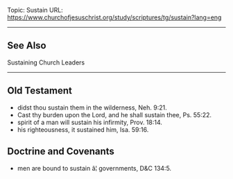 Topic: Sustain
URL: https://www.churchofjesuschrist.org/study/scriptures/tg/sustain?lang=eng

---

## See Also

Sustaining Church Leaders

---

## Old Testament

- didst thou sustain them in the wilderness, Neh. 9:21.
- Cast thy burden upon the Lord, and he shall sustain thee, Ps. 55:22.
- spirit of a man will sustain his infirmity, Prov. 18:14.
- his righteousness, it sustained him, Isa. 59:16.

## Doctrine and Covenants

- men are bound to sustain â¦ governments, D&C 134:5.

